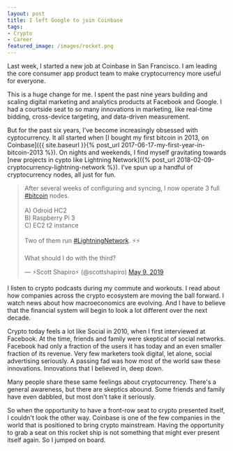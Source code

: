 ```yaml
---
layout: post
title: I left Google to join Coinbase
tags:
- Crypto
- Career
featured_image: /images/rocket.png
---
```


Last week, I started a new job at Coinbase in San Francisco. I am leading the core consumer app product team to make cryptocurrency more useful for everyone. 

This is a huge change for me. I spent the past nine years building and scaling digital marketing and analytics products at Facebook and Google. I had a courtside seat to so many innovations in marketing, like real-time bidding, cross-device targeting, and data-driven measurement. 

But for the past six years, I've become increasingly obsessed with cyptocurrency. It all started when [I bought my first bitcoin in 2013, on Coinbase]({{ site.baseurl }}{% post_url 2017-06-17-my-first-year-in-bitcoin-2013 %}). On nights and weekends, I find myself gravitating towards [new projects in cypto like Lightning Network]({% post_url 2018-02-09-cryptocurrency-lightning-network %}). I've spun up a handful of cryptocurrency nodes, all just for fun. 

<blockquote class="twitter-tweet" data-lang="en"><p lang="en" dir="ltr">After several weeks of configuring and syncing, I now operate 3 full <a href="https://twitter.com/hashtag/bitcoin?src=hash&amp;ref_src=twsrc%5Etfw">#bitcoin</a> nodes. <br><br>A) Odroid HC2<br>B) Raspberry Pi 3<br>C) EC2 t2 instance<br><br>Two of them run <a href="https://twitter.com/hashtag/LightningNetwork?src=hash&amp;ref_src=twsrc%5Etfw">#LightningNetwork</a>. ⚡️⚡️<br><br>What should I do with the third?</p>&mdash; ⚡️Scott Shapiro⚡️ (@scottshapiro) <a href="https://twitter.com/scottshapiro/status/1126515565755977728?ref_src=twsrc%5Etfw">May 9, 2019</a></blockquote>
<script async src="https://platform.twitter.com/widgets.js" charset="utf-8"></script>

I listen to crypto podcasts during my commute and workouts. I read about how companies across the crypto ecosystem are moving the ball forward. I watch news about how macroeconomics are evolving. And I have to believe that the financial system will begin to look a lot different over the next decade. 

Crypto today feels a lot like Social in 2010, when I first interviewed at Facebook. At the time, friends and family were skeptical of social networks. Facebook had only a fraction of the users it has today and an even smaller fraction of its revenue. Very few marketers took digital, let alone, social advertising seriously. A passing fad was how most of the world saw these innovations. Innovations that I believed in, deep down. 

Many people share these same feelings about cryptocurrency. There's a general awareness, but there are skeptics abound. Some friends and family have even dabbled, but most don't take it seriously. 

So when the opportunity to have a front-row seat to crypto presented itself, I couldn't look the other way. Coinbase is one of the few companies in the world that is positioned to bring crypto mainstream. Having the opportunity to grab a seat on this rocket ship is not something that might ever present itself again. So I jumped on board. 
